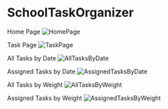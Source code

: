 # SchoolTaskOrganizer

Home Page
![HomePage](https://user-images.githubusercontent.com/62268325/127562415-0fcd7455-cd1f-4a30-b783-a40ca50f9734.PNG)

Task Page
![TaskPage](https://user-images.githubusercontent.com/62268325/127562426-850dcd2f-e931-4285-b10e-db7c7bab7342.PNG)

All Tasks by Date
![AllTasksByDate](https://user-images.githubusercontent.com/62268325/127562458-5d8e1778-795a-413f-a63a-4e20fb22e6e9.PNG)

Assigned Tasks by Date
![AssignedTasksByDate](https://user-images.githubusercontent.com/62268325/127562482-45d71193-0e61-4bd1-8ab2-79691339e4ef.PNG)

All Tasks by Weight
![AllTasksByWeight](https://user-images.githubusercontent.com/62268325/127562505-700f4145-c9a5-4975-9f26-4a5b737d5a9e.PNG)

Assigned Tasks by Weight
![AssignedTasksByWeight](https://user-images.githubusercontent.com/62268325/127562521-1ad68464-00bc-4ac8-b058-81de57fa5f2d.PNG)
